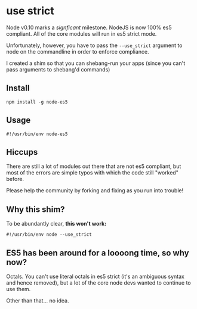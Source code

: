 # use strict

Node v0.10 marks a *signficant* milestone. NodeJS is now 100% es5 compliant.
All of the core modules will run in es5 strict mode.

Unfortunately, however, you have to pass the `--use_strict` argument to node
on the commandline in order to enforce compliance.

I created a shim so that you can shebang-run your apps
(since you can't pass arguments to shebang'd commands)

## Install

    npm install -g node-es5

## Usage

    #!/usr/bin/env node-es5

## Hiccups

There are still a lot of modules out there that are not es5 compliant,
but most of the errors are simple typos with which the code still "worked" before.

Please help the community by forking and fixing as you run into trouble!

## Why this shim?

To be abundantly clear, **this won't work:**

    #!/usr/bin/env node --use_strict

## ES5 has been around for a loooong time, so why now?

Octals. You can't use literal octals in es5 strict (it's an ambiguous syntax and hence removed),
but a lot of the core node devs wanted to continue to use them.

Other than that... no idea.
